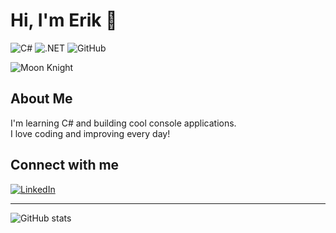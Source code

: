# Hi, I'm Erik 👋

![C#](https://img.shields.io/badge/C%23-239120?style=for-the-badge&logo=c-sharp&logoColor=white)
![.NET](https://img.shields.io/badge/.NET-512BD4?style=for-the-badge&logo=dotnet&logoColor=white)
![GitHub](https://img.shields.io/badge/GitHub-181717?style=for-the-badge&logo=github&logoColor=white)

![Moon Knight](https://media0.giphy.com/media/v1.Y2lkPTc5MGI3NjExc3h1a2trMXgzcGJyYnd5dzNod2RpNXdsbnNoc2c1MndvY2xiZXJmMiZlcD12MV9pbnRlcm5hbF9naWZfYnlfaWQmY3Q9Zw/afPx1UGhOs4d0dvzkI/giphy.gif)

## About Me

I'm learning C# and building cool console applications.  
I love coding and improving every day!  

## Connect with me

[![LinkedIn](https://img.shields.io/badge/LinkedIn-0077B5?style=for-the-badge&logo=linkedin&logoColor=white)](https://www.linkedin.com/in/erik-jonsson-b16680368/)


---

![GitHub stats](https://github-readme-stats.vercel.app/api?username=EriksDevelopment&show_icons=true&theme=radical)

